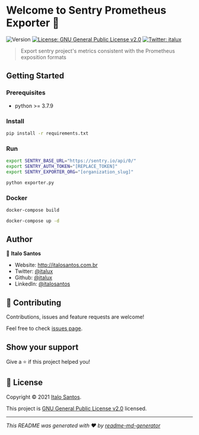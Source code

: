 # Welcome to Sentry Prometheus Exporter 👋
![Version](https://img.shields.io/badge/version-v0.1-blue.svg?cacheSeconds=2592000)
[![License: GNU General Public License v2.0](https://img.shields.io/badge/License-GNU%20General%20Public%20License%20v2.0-yellow.svg)](https://github.com/italux/sentry-prometheus-exporter/blob/master/LICENSE)
[![Twitter: italux](https://img.shields.io/twitter/follow/italux.svg?style=social)](https://twitter.com/italux)

> Export sentry project's metrics consistent with the Prometheus exposition formats

## Getting Started

### Prerequisites

- python >= 3.7.9

### Install
```sh
pip install -r requirements.txt
```

### Run
```sh
export SENTRY_BASE_URL="https://sentry.io/api/0/"
export SENTRY_AUTH_TOKEN="[REPLACE_TOKEN]"
export SENTRY_EXPORTER_ORG="[organization_slug]"
```
```sh
python exporter.py
```

### Docker

```sh
docker-compose build
```
```sh
docker-compose up -d
```

## Author

👤 **Italo Santos**

* Website: http://italosantos.com.br
* Twitter: [@italux](https://twitter.com/italux)
* Github: [@italux](https://github.com/italux)
* LinkedIn: [@italosantos](https://linkedin.com/in/italosantos)

## 🤝 Contributing

Contributions, issues and feature requests are welcome!

Feel free to check [issues page](https://github.com/italux/sentry-prometheus-exporter/issues). 

## Show your support

Give a ⭐️ if this project helped you!


## 📝 License

Copyright © 2021 [Italo Santos](https://github.com/italux).

This project is [GNU General Public License v2.0](https://github.com/italux/sentry-prometheus-exporter/blob/master/LICENSE) licensed.

***
_This README was generated with ❤️ by [readme-md-generator](https://github.com/kefranabg/readme-md-generator)_